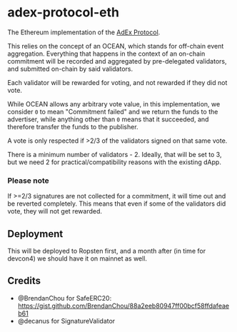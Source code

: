 # adex-protocol-eth

The Ethereum implementation of the [AdEx Protocol](https://github.com/AdExNetwork/adex-protocol).

This relies on the concept of an OCEAN, which stands for off-chain event aggregation. Everything that happens in the context of an on-chain commitment will be recorded and aggregated by pre-delegated validators, and submitted on-chain by said validators.

Each validator will be rewarded for voting, and not rewarded if they did not vote.

While OCEAN allows any arbitrary vote value, in this implementation, we consider `0` to mean "Commitment failed" and we return the funds to the advertiser, while anything other than `0` means that it succeeded, and therefore transfer the funds to the publisher.

A vote is only respected if >2/3 of the validators signed on that same vote.

There is a minimum number of validators - 2. Ideally, that will be set to 3, but we need 2 for practical/compatibility reasons with the existing dApp.

### Please note

If >=2/3 signatures are not collected for a commitment, it will time out and be reverted completely. This means that even if some of the validators did vote, they will not get rewarded.

## Deployment

This will be deployed to Ropsten first, and a month after (in time for devcon4) we should have it on mainnet as well.

## Credits

* @BrendanChou for SafeERC20: https://gist.github.com/BrendanChou/88a2eeb80947ff00bcf58ffdafeaeb61
* @decanus for SignatureValidator
